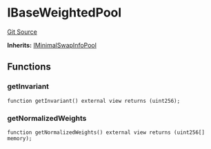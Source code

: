 # IBaseWeightedPool
[Git Source](https://github.com/Increment-Finance/peripheral-contracts/blob/fc86e744c6664e8852ac82787aa2f73b160e6a5d/contracts/interfaces/balancer/IWeightedPool.sol)

**Inherits:**
[IMinimalSwapInfoPool](/contracts/interfaces/balancer/IWeightedPool.sol/interface.IMinimalSwapInfoPool.md)


## Functions
### getInvariant


```solidity
function getInvariant() external view returns (uint256);
```

### getNormalizedWeights


```solidity
function getNormalizedWeights() external view returns (uint256[] memory);
```

